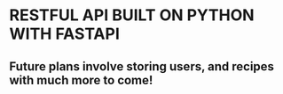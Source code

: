 # RESTFUL API BUILT ON PYTHON WITH FASTAPI

## Future plans involve storing users, and recipes with much more to come!
